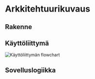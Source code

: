 # Arkkitehtuurikuvaus

## Rakenne

## Käyttöliittymä

![Käyttöliittymän flowchart](https://user-images.githubusercontent.com/72990467/196471337-6c6e4bed-b3f0-4f4f-9117-f6d62bb2c579.jpg)

## Sovelluslogiikka
